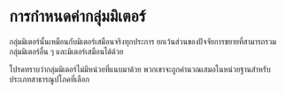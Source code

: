 # การกำหนดค่ากลุ่มมิเตอร์

กลุ่มมิเตอร์นั้นเหมือนกับมิเตอร์เสมือนจริงทุกประการ ยกเว้นส่วนของปัจจัยการขยายที่สามารถรวมกลุ่มมิเตอร์อื่น ๆ และมิเตอร์เสมือนได้ด้วย

โปรดทราบว่ากลุ่มมิเตอร์ไม่มีหน่วยที่แนบมาด้วย พวกเขาจะถูกคำนวณเสมอในหน่วยฐานสำหรับประเภทสาธารณูปโภคที่เลือก